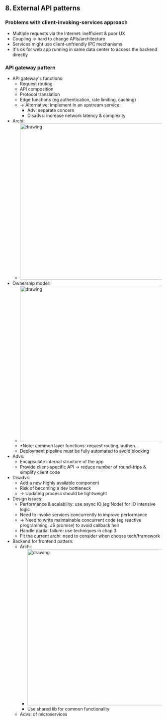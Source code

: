## 8. External API patterns
### Problems with client-invoking-services approach
- Multiple requests via the Internet: inefficient & poor UX
- Coupling -> hard to change APIs/architecture
- Services might use client-unfriendly IPC mechanisms
- It's ok for web app running in same data center to access the backend directly
### API gateway pattern
- API gateway's functions:
  - Request routing
  - API composition
  - Protocol translation
  - Edge functions (eg authentication, rate limiting, caching)
  - -> Alternative: implement in an upstream service:
    - Adv: separate concern
    - Disadvs: increase network latency & complexity
- Archi:
  - <img src="./resources/8.3.png" alt="drawing" width="500"/>
- Ownership model:
  - <img src="./resources/8.6.png" alt="drawing" width="500"/>
  - *Note: common layer functions: request routing, authen...
  - Deployment pipeline must be fully automated to avoid blocking
- Advs:
  - Encapsulate internal structure of the app
  - Provide client-specific API -> reduce number of round-trips & simplify client code
- Disadvs:
  - Add a new highly available component
  - Risk of becoming a dev bottleneck
  - -> Updating process should be lightweight
- Design issues:
  - Performance & scalability: use async IO (eg Node) for IO intensive logic
  - Need to invoke services concurrently to improve performance
  - -> Need to write maintainable concurrent code (eg reactive programming, JS promise) to avoid callback hell
  - Handle partial failure: use techniques in chap 3
  - Fit the current archi: need to consider when choose tech/framework
- Backend for frontend pattern:
  - Archi:
    - <img src="./resources/8.7.png" alt="drawing" width="500"/>
    - Use shared lib for common functionality
  - Advs: of microservices